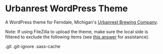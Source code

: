 # Urbanrest WordPress Theme

A WordPress theme for Ferndale, Michigan's [Urbanrest Brewing Company](http://urbanrestbrewing.com).

Note: If using FileZilla to upload the theme, make sure the local side is filtered to exclude the following items (see [this answer](http://superuser.com/a/997904) for assistance).

.git
.git-ignore
.sass-cache